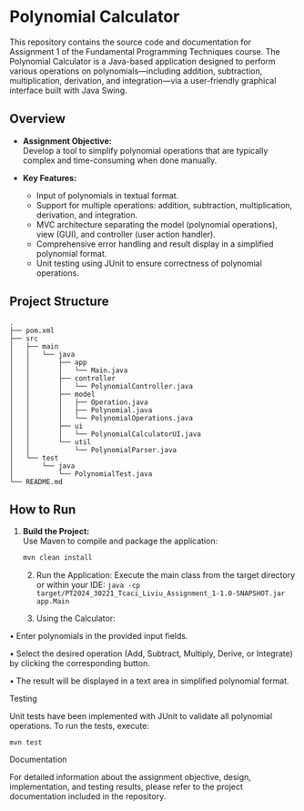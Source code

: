 # Polynomial Calculator
This repository contains the source code and documentation for Assignment 1 of the Fundamental Programming Techniques course. The Polynomial Calculator is a Java-based application designed to perform various operations on polynomials—including addition, subtraction, multiplication, derivation, and integration—via a user-friendly graphical interface built with Java Swing.

## Overview

- **Assignment Objective:**  
  Develop a tool to simplify polynomial operations that are typically complex and time-consuming when done manually.

- **Key Features:**  
  - Input of polynomials in textual format.
  - Support for multiple operations: addition, subtraction, multiplication, derivation, and integration.
  - MVC architecture separating the model (polynomial operations), view (GUI), and controller (user action handler).
  - Comprehensive error handling and result display in a simplified polynomial format.
  - Unit testing using JUnit to ensure correctness of polynomial operations.

## Project Structure
```
.
├── pom.xml
├── src
│   ├── main
│   │   └── java
│   │       ├── app
│   │       │   └── Main.java
│   │       ├── controller
│   │       │   └── PolynomialController.java
│   │       ├── model
│   │       │   ├── Operation.java
│   │       │   ├── Polynomial.java
│   │       │   └── PolynomialOperations.java
│   │       ├── ui
│   │       │   └── PolynomialCalculatorUI.java
│   │       └── util
│   │           └── PolynomialParser.java
│   └── test
│       └── java
│           └── PolynomialTest.java
└── README.md
```

## How to Run

1. **Build the Project:**  
   Use Maven to compile and package the application:
   ```bash
   mvn clean install
   ```

	2.	Run the Application:
Execute the main class from the target directory or within your IDE:
`
java -cp target/PT2024_30221_Tcaci_Liviu_Assignment_1-1.0-SNAPSHOT.jar app.Main
`


	4.	Using the Calculator:
	
 •	Enter polynomials in the provided input fields.
	
 •	Select the desired operation (Add, Subtract, Multiply, Derive, or Integrate) by clicking the corresponding button.
	
 •	The result will be displayed in a text area in simplified polynomial format.

Testing

Unit tests have been implemented with JUnit to validate all polynomial operations. To run the tests, execute:
```
mvn test
```

Documentation

For detailed information about the assignment objective, design, implementation, and testing results, please refer to the project documentation included in the repository.
